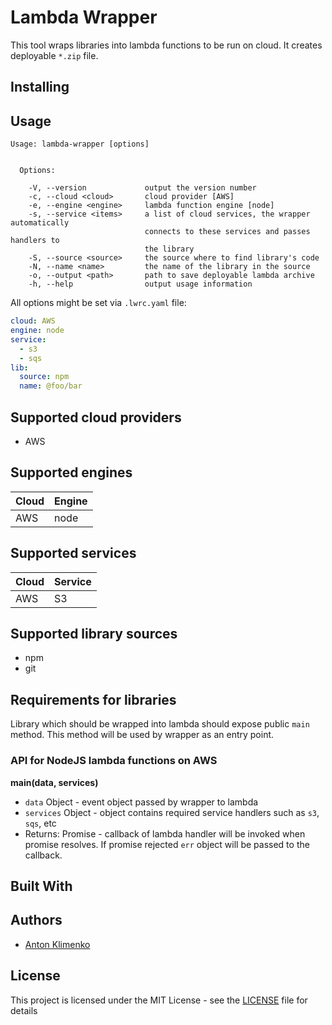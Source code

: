 # Lambda Wrapper
This tool wraps libraries into lambda functions to be run on cloud. It creates
deployable `*.zip` file.

## Installing

## Usage

```
Usage: lambda-wrapper [options]


  Options:

    -V, --version             output the version number
    -c, --cloud <cloud>       cloud provider [AWS]
    -e, --engine <engine>     lambda function engine [node]
    -s, --service <items>     a list of cloud services, the wrapper automatically
                              connects to these services and passes handlers to
                              the library
    -S, --source <source>     the source where to find library's code
    -N, --name <name>         the name of the library in the source   
    -o, --output <path>       path to save deployable lambda archive 
    -h, --help                output usage information
```

All options might be set via `.lwrc.yaml` file:
```yaml
cloud: AWS
engine: node
service:
  - s3
  - sqs
lib:
  source: npm
  name: @foo/bar
```

## Supported cloud providers
* AWS

## Supported engines
| Cloud | Engine |
| --- | --- |
| AWS | node |

## Supported services
| Cloud | Service |
| --- | --- |
| AWS | S3 |

## Supported library sources
* npm
* git

## Requirements for libraries
Library which should be wrapped into lambda should expose public `main` method.
This method will be used by wrapper as an entry point. 

### API for NodeJS lambda functions on AWS
__main(data, services)__
* `data` Object - event object passed by wrapper to lambda 
* `services` Object - object contains required service handlers such as `s3`, `sqs`, etc
* Returns: Promise - callback of lambda handler will be invoked when promise resolves. If promise rejected `err` object will be passed to the callback.

## Built With

## Authors
* [Anton Klimenko](https://github.com/antklim)

## License
This project is licensed under the MIT License - see the [LICENSE](https://github.com/cloudrecipes/lambda-wrapper/blob/master/LICENSE) file for details
